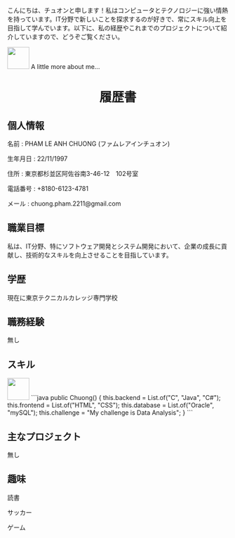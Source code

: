 <p> <p> こんにちは、チュオンと申します！私はコンピュータとテクノロジーに強い情熱を持っています。IT分野で新しいことを探求するのが好きで、常にスキル向上を目指して学んでいます。以下に、私の経歴やこれまでのプロジェクトについて紹介していますので、どうぞご覧ください。</p>
</p>
<img src="https://media.giphy.com/media/VgCDAzcKvsR6OM0uWg/giphy.gif" width="50"> A little more about me...  

<h1 align="center"> 履歴書 </h1>
<h2>個人情報</h2>
<p>名前 : PHAM LE ANH CHUONG (ファムレアインチュオン)</p>
<p>生年月日 : 22/11/1997</p>
<p>住所 : 東京都杉並区阿佐谷南3-46-12　102号室 </p>
<p>電話番号 : +8180-6123-4781</p>
<p>メール : chuong.pham.2211@gmail.com </p>

<h2>職業目標</h2>
私は、IT分野、特にソフトウェア開発とシステム開発において、企業の成長に貢献し、技術的なスキルを向上させることを目指しています。

<h2>学歴</h2>
<p>現在に東京テクニカルカレッジ専門学校</p>

<h2>職務経験</h2>
<p>無し</p>

<h2>スキル</h2>
<img src="https://media.giphy.com/media/VgCDAzcKvsR6OM0uWg/giphy.gif" width="50">
    ```java
    public Chuong() {
        this.backend = List.of("C", "Java", "C#");
        this.frontend = List.of("HTML", "CSS");
        this.database = List.of("Oracle", "mySQL");
        this.challenge = "My challenge is Data Analysis";
    }
    ```


<h2>主なプロジェクト</h2>
<p>無し</p>

<h2>趣味</h2>
<p>読書</p>
<p>サッカー</p>
<p>ゲーム</p></p>
